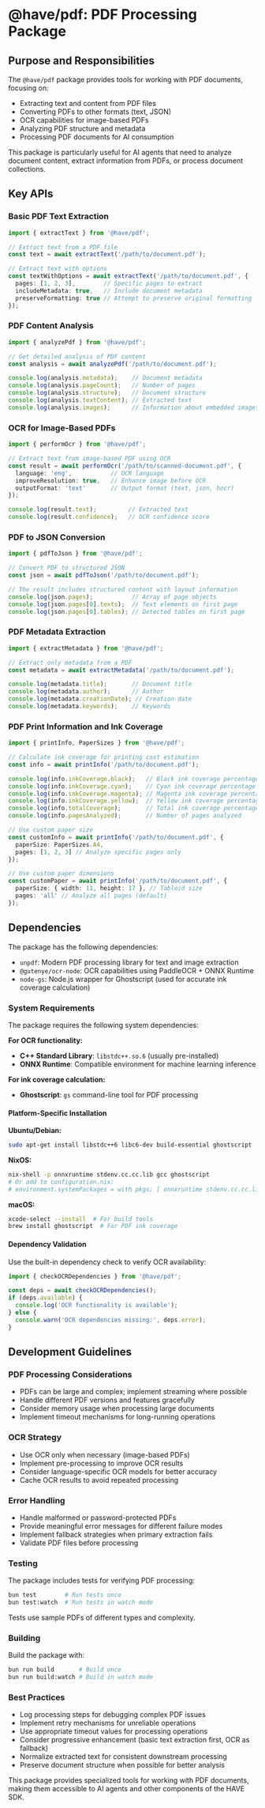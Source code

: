 # @have/pdf: PDF Processing Package

## Purpose and Responsibilities

The `@have/pdf` package provides tools for working with PDF documents, focusing on:

- Extracting text and content from PDF files
- Converting PDFs to other formats (text, JSON)
- OCR capabilities for image-based PDFs
- Analyzing PDF structure and metadata
- Processing PDF documents for AI consumption

This package is particularly useful for AI agents that need to analyze document content, extract information from PDFs, or process document collections.

## Key APIs

### Basic PDF Text Extraction

```typescript
import { extractText } from '@have/pdf';

// Extract text from a PDF file
const text = await extractText('/path/to/document.pdf');

// Extract text with options
const textWithOptions = await extractText('/path/to/document.pdf', {
  pages: [1, 2, 3],        // Specific pages to extract
  includeMetadata: true,   // Include document metadata
  preserveFormatting: true // Attempt to preserve original formatting
});
```

### PDF Content Analysis

```typescript
import { analyzePdf } from '@have/pdf';

// Get detailed analysis of PDF content
const analysis = await analyzePdf('/path/to/document.pdf');

console.log(analysis.metadata);    // Document metadata
console.log(analysis.pageCount);   // Number of pages
console.log(analysis.structure);   // Document structure
console.log(analysis.textContent); // Extracted text
console.log(analysis.images);      // Information about embedded images
```

### OCR for Image-Based PDFs

```typescript
import { performOcr } from '@have/pdf';

// Extract text from image-based PDF using OCR
const result = await performOcr('/path/to/scanned-document.pdf', {
  language: 'eng',           // OCR language
  improveResolution: true,   // Enhance image before OCR
  outputFormat: 'text'       // Output format (text, json, hocr)
});

console.log(result.text);         // Extracted text
console.log(result.confidence);   // OCR confidence score
```

### PDF to JSON Conversion

```typescript
import { pdfToJson } from '@have/pdf';

// Convert PDF to structured JSON
const json = await pdfToJson('/path/to/document.pdf');

// The result includes structured content with layout information
console.log(json.pages);           // Array of page objects
console.log(json.pages[0].texts);  // Text elements on first page
console.log(json.pages[0].tables); // Detected tables on first page
```

### PDF Metadata Extraction

```typescript
import { extractMetadata } from '@have/pdf';

// Extract only metadata from a PDF
const metadata = await extractMetadata('/path/to/document.pdf');

console.log(metadata.title);       // Document title
console.log(metadata.author);      // Author
console.log(metadata.creationDate); // Creation date
console.log(metadata.keywords);    // Keywords
```

### PDF Print Information and Ink Coverage

```typescript
import { printInfo, PaperSizes } from '@have/pdf';

// Calculate ink coverage for printing cost estimation
const info = await printInfo('/path/to/document.pdf');

console.log(info.inkCoverage.black);   // Black ink coverage percentage
console.log(info.inkCoverage.cyan);    // Cyan ink coverage percentage
console.log(info.inkCoverage.magenta); // Magenta ink coverage percentage
console.log(info.inkCoverage.yellow);  // Yellow ink coverage percentage
console.log(info.totalCoverage);       // Total ink coverage percentage
console.log(info.pagesAnalyzed);       // Number of pages analyzed

// Use custom paper size
const customInfo = await printInfo('/path/to/document.pdf', {
  paperSize: PaperSizes.A4,
  pages: [1, 2, 3] // Analyze specific pages only
});

// Use custom paper dimensions
const customPaper = await printInfo('/path/to/document.pdf', {
  paperSize: { width: 11, height: 17 }, // Tabloid size
  pages: 'all' // Analyze all pages (default)
});
```

## Dependencies

The package has the following dependencies:

- `unpdf`: Modern PDF processing library for text and image extraction
- `@gutenye/ocr-node`: OCR capabilities using PaddleOCR + ONNX Runtime
- `node-gs`: Node.js wrapper for Ghostscript (used for accurate ink coverage calculation)

### System Requirements

The package requires the following system dependencies:

**For OCR functionality:**
- **C++ Standard Library**: `libstdc++.so.6` (usually pre-installed)
- **ONNX Runtime**: Compatible environment for machine learning inference

**For ink coverage calculation:**
- **Ghostscript**: `gs` command-line tool for PDF processing

#### Platform-Specific Installation

**Ubuntu/Debian:**
```bash
sudo apt-get install libstdc++6 libc6-dev build-essential ghostscript
```

**NixOS:**
```bash
nix-shell -p onnxruntime stdenv.cc.cc.lib gcc ghostscript
# Or add to configuration.nix:
# environment.systemPackages = with pkgs; [ onnxruntime stdenv.cc.cc.lib gcc ghostscript ];
```

**macOS:**
```bash
xcode-select --install  # For build tools
brew install ghostscript  # For PDF ink coverage
```

#### Dependency Validation

Use the built-in dependency check to verify OCR availability:

```typescript
import { checkOCRDependencies } from '@have/pdf';

const deps = await checkOCRDependencies();
if (deps.available) {
  console.log('OCR functionality is available');
} else {
  console.warn('OCR dependencies missing:', deps.error);
}
```

## Development Guidelines

### PDF Processing Considerations

- PDFs can be large and complex; implement streaming where possible
- Handle different PDF versions and features gracefully
- Consider memory usage when processing large documents
- Implement timeout mechanisms for long-running operations

### OCR Strategy

- Use OCR only when necessary (image-based PDFs)
- Implement pre-processing to improve OCR results
- Consider language-specific OCR models for better accuracy
- Cache OCR results to avoid repeated processing

### Error Handling

- Handle malformed or password-protected PDFs
- Provide meaningful error messages for different failure modes
- Implement fallback strategies when primary extraction fails
- Validate PDF files before processing

### Testing

The package includes tests for verifying PDF processing:

```bash
bun test        # Run tests once
bun test:watch  # Run tests in watch mode
```

Tests use sample PDFs of different types and complexity.

### Building

Build the package with:

```bash
bun run build       # Build once
bun run build:watch # Build in watch mode
```

### Best Practices

- Log processing steps for debugging complex PDF issues
- Implement retry mechanisms for unreliable operations
- Use appropriate timeout values for processing operations
- Consider progressive enhancement (basic text extraction first, OCR as fallback)
- Normalize extracted text for consistent downstream processing
- Preserve document structure when possible for better analysis

This package provides specialized tools for working with PDF documents, making them accessible to AI agents and other components of the HAVE SDK.